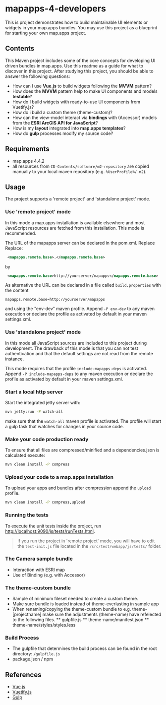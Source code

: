 # mapapps-4-developers

This is project demonstrates how to build maintainable UI elements or widgets in your map.apps bundles.
You may use this project as a blueprint for starting your own map.apps project.

## Contents

This Maven project includes some of the core concepts for developing UI driven bundles in map.apps. Use this readme as a guide for what to discover in this project. After studying this project, you should be able to answer the following questions:

* How can I use **Vue.js** to build widgets following the **MVVM** pattern?
* How does the **MVVM** pattern help to make UI components and models **testable**?
* How do I build widgets with ready-to-use UI components from Vuetify.js?
* How do i build a custom theme (theme-custom)?
* How can the view-model interact via **bindings** with (Accessor) models from the **ESRI ArcGIS API for JavaScript**?
* How is my **layout** integrated into **map.apps templates**?
* How do **gulp** processes modify my source code?

## Requirements

* map.apps 4.4.2
* all resources from `CD-Contents/software/m2-repository` are copied manually to your local maven repository (e.g. `%UserProfile%/.m2`).

## Usage

The project supports a 'remote project' and 'standalone project' mode.

### Use 'remote project' mode

In this mode a map.apps installation is available elsewhere and most JavaScript resources are fetched from this installation.
This mode is recommended.

The URL of the mapapps server can be declared in the pom.xml. Replace
Replace:

```xml
 <mapapps.remote.base>.</mapapps.remote.base>
```

by

```xml
 <mapapps.remote.base>http://yourserver/mapapps</mapapps.remote.base>
```

As alternative the URL can be declared in a file called `build.properties` with the content

```properties
mapapps.remote.base=http://yourserver/mapapps
```

and using the "env-dev" maven profile.
Append `-P env-dev` to any maven execution or declare the profile as activated by default in your maven settings.xml.

### Use 'standalone project' mode

In this mode all JavaScript sources are included to this project during development.
The drawback of this mode is that you can not test authentication and that the default settings are not read from the remote instance.

This mode requires that the profile `include-mapapps-deps` is activated.
Append `-P include-mapapps-deps` to any maven execution or declare the profile as activated by default in your maven settings.xml.

### Start a local http server

Start the integrated jetty server with:

```sh
mvn jetty:run -P watch-all
```

make sure that the `watch-all` maven profile is activated.
The profile will start a gulp task that watches for changes in your source code.

### Make your code production ready

To ensure that all files are compressed/minified and a dependencies.json is calculated execute:

```sh
mvn clean install -P compress
```

### Upload your code to a map.apps installation

To upload your apps and bundles after compression append the `upload` profile.

```sh
mvn clean install -P compress,upload
```

### Running the tests

To execute the unit tests inside the project, run [http://localhost:9090/js/tests/runTests.html](http://localhost:9090/js/tests/runTests.html).

> If you run the project in 'remote project' mode, you will have to edit the `test-init.js` file located in the `/src/test/webapp/js/tests/` folder.

### The Camera sample bundle

* Interaction with ESRI map
* Use of Binding (e.g. with Accessor)

### The theme-custom bundle

* Sample of minimum fileset needed to create a custom theme.
* Make sure bundle is loaded instead of theme-everlasting in sample app
* When renaming/copying the theme-custom bundle to e.g.  theme-[projectname] make sure the adjustments (theme-name) have refelected to the following files.
** gulpfile.js
** theme-name/manifest.json
** theme-name/styles/styles.less

### Build Process

* The gulpfile that determines the build process can be found in the root directory: `/gulpfile.js`
* package.json / npm

## References

* [Vue.js](https://vuejs.org)
* [Vuetify.js](https://vuetifyjs.com)
* [Gulp](http://gulpjs.com)
